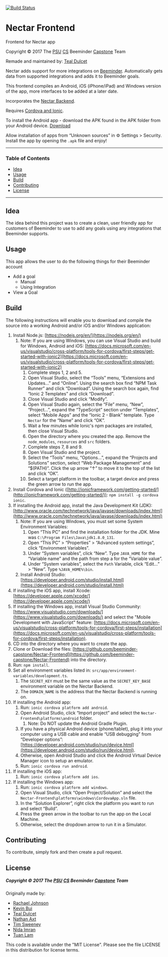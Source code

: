 [![Build Status](https://travis-ci.org/beeminder-capstone/Nectar-Frontend.svg?branch=develop)](https://travis-ci.org/beeminder-capstone/Nectar-Frontend)
# Nectar Frontend

Frontend for Nectar app

Copyright © 2017 The [PSU](https://www.pdx.edu/) [CS](https://www.pdx.edu/computer-science/) Beeminder [Capstone](http://wiki.cs.pdx.edu/capstone/fall_2016/fall_2016.html) Team

Remade and maintained by: [Teal Dulcet](https://github.com/tdulcet)

Nectar adds support for more integrations on [Beeminder](https://www.beeminder.com/). Automatically gets data from supported integrations and adds it to Beeminder goals.

This frontend compiles an Android, iOS (iPhone/iPad) and Windows version of the app, more interfaces to be added at a later date.

Incorporates the [Nectar Backend](https://github.com/beeminder-capstone/Nectar-Backend).

Requires [Cordova and Ionic](https://ionicframework.com/getting-started/).

To install the Android app - download the APK found in the APK folder from your Android device. 
[Download](./apk/Nectar.apk)

Allow installation of apps from “Unknown sources” in ⚙️ Settings > Security.
Install the app by opening the `.apk` file and enjoy!

---

### Table of Contents
 - [Idea](#Idea)
 - [Usage](#usage)
 - [Build](#build)
 - [Contributing](#contributing)
 - [License](#license)
 
---

## Idea
The idea behind this project was to create a clean, user friendly app for customers of Beeminder to use to add any goals using any integrations that Beeminder supports.


## Usage
This app allows the user to do the following things for their Beeminder account
 * Add a goal
     * Manual
     * Using Integration
 * View a Goal

## Build
The following instructions will enable you to download and compile the source into a working Android and/or iOS and/or Windows application:



1. Install Node.js: [https://nodejs.org/en/](https://nodejs.org/en/)
    1. Note: If you are using Windows, you can use Visual Studio and build for Windows, Android and iOS: [https://docs.microsoft.com/en-us/visualstudio/cross-platform/tools-for-cordova/first-steps/get-started-with-ionic2](https://docs.microsoft.com/en-us/visualstudio/cross-platform/tools-for-cordova/first-steps/get-started-with-ionic2)
        1. Complete steps 1, 2 and 5.
        2. Open Visual Studio, select the “Tools” menu, “Extensions and Updates…” and “Online”. Using the search box find “NPM Task Runner” and click “Download”. Using the search box again, find “Ionic 2 Templates” and click “Download”.
        3. Close Visual Studio and click “Modify”.
        4. Open Visual Studio again, select the “File” menu, “New”, “Project…”, expand the “TypeScript” section under “Templates”, select “Mobile Apps” and the “Ionic 2 - Blank” template. Type `Nectar` for the “Name” and click “OK”.
        5. Wait a few minutes while Ionic's npm packages are installed, then close Visual Studio.
        6. Open the directory where you created the app. Remove the `node_modules`, `resources` and `src` folders.
        7. Complete steps 7, 8 and 9.
        8. Open Visual Studio and the project.
        9. Select the “Tools” menu, “Options…”, expand the “Projects and Solutions” section, select “Web Package Management” and “$(PATH)”. Click the up arrow “↑” to move it to the top of the list and click “OK”.
        10. Select a target platform in the toolbar, a target device and press the green arrow to run the app.
2. Install Cordova and Ionic ([http://ionicframework.com/getting-started/](http://ionicframework.com/getting-started/)): `npm install -g cordova ionic`.
3. If installing the Android app, install the Java Development Kit (JDK): [http://www.oracle.com/technetwork/java/javase/downloads/index.html](http://www.oracle.com/technetwork/java/javase/downloads/index.html)
    1. Note: If you are using Windows, you must set some System Environment Variables:
        1. Open “This PC” and find the installation folder for the JDK. Mine was `C:\Program Files\Java\jdk1.8.0_131`.
        2. Open “This PC” > “Properties” > “Advanced system settings”, click “Environment Variables”.
        3. Under “System variables”, click “New”. Type `JAVA_HOME` for the “Variable name” and the path from step a for the “Variable value”.
        4. Under “System variables”, select the `Path` Variable, click “Edit…” > “New”. Type `%JAVA_HOME%\bin`.
 	2. Install Android Studio: [https://developer.android.com/studio/install.html](https://developer.android.com/studio/install.html)
4. If installing the iOS app, install Xcode: [https://developer.apple.com/xcode/](https://developer.apple.com/xcode/)
5. If installing the Windows app, install Visual Studio Community: [https://www.visualstudio.com/downloads/](https://www.visualstudio.com/downloads/) and select the "Mobile Development with JavaScript" feature: [https://docs.microsoft.com/en-us/visualstudio/cross-platform/tools-for-cordova/first-steps/installation](https://docs.microsoft.com/en-us/visualstudio/cross-platform/tools-for-cordova/first-steps/installation).
6. CD into the directory where you want to create the app.
7. Clone or Download the files: [https://github.com/beeminder-capstone/Nectar-Frontend](https://github.com/beeminder-capstone/Nectar-Frontend) into the directory.
8. Run: `npm install`.
9. Set all environment variables listed in: `src/app/environment-variables/development.ts`.
    1. The `SECRET_KEY` must be the same value as the `SECRET_KEY_BASE` environment variable on the Nectar Backend.
    2. The `DOMAIN_NAME` is the address that the Nectar Backend is running on.
10. If installing the Android app:
    1. Run: `ionic cordova platform add android`.
    2. Open Android Studio, click “Import project” and select the `Nectar-Frontend\platforms\android` folder.
        1. Note: Do NOT update the Android Gradle Plugin.
    3. If you have a physical Android device (phone/tablet), plug it into your computer using a USB cable and enable “USB debugging” from “Developer options”: [https://developer.android.com/studio/run/device.html](https://developer.android.com/studio/run/device.html).
    4. Otherwise, open Android Studio and click the Android Virtual Device Manager icon to setup an emulator.
    5. Run: `ionic cordova run android`.
11. If installing the iOS app:
    1. Run: `ionic cordova platform add ios`.
12. If installing the Windows app:
    1. Run: `ionic cordova platform add windows`.
    2. Open Visual Studio, click “Open Project/Solution” and select the `Nectar-Frontend\platforms\windows\CordovaApp.sln` file.
    3. In the “Solution Explorer”, right click the platform you want to run and select “Build”.
    4. Press the green arrow in the toolbar to run the app on the Local Machine.
    5. Otherwise, select the dropdown arrow to run it in a Simulator.

## Contributing
To contribute, simply fork and then create a pull request. 

## License
##### Copyright © 2017 The [PSU](https://www.pdx.edu/) [CS](https://www.pdx.edu/computer-science/) Beeminder [Capstone](http://wiki.cs.pdx.edu/capstone/fall_2016/fall_2016.html) Team
Originally made by:
* [Rachael Johnson](https://github.com/rhatchet)
* [Kevin Bui](https://github.com/kevbui)
* [Teal Dulcet](https://github.com/tdulcet)
* [Nathan Axt](https://github.com/naxt25)
* [Tim Sweeney](https://github.com/sweeney6)
* [Nida Imran](https://github.com/nidaimran)
* [Tuan Lam](https://github.com/t-lam)

This code is available under the "MIT License".
Please see the file LICENSE in this distribution for license terms.

